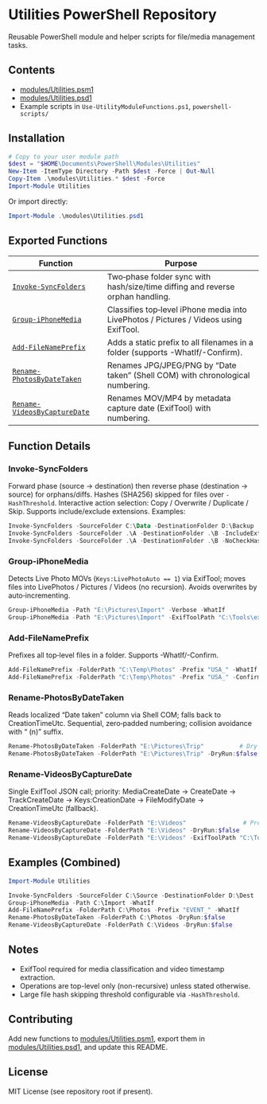 # Utilities PowerShell Repository

Reusable PowerShell module and helper scripts for file/media management tasks.

## Contents

- [modules/Utilities.psm1](modules/Utilities.psm1)
- [modules/Utilities.psd1](modules/Utilities.psd1)
- Example scripts in `Use-UtilityModuleFunctions.ps1`, `powershell-scripts/`

## Installation

```powershell
# Copy to your user module path
$dest = "$HOME\Documents\PowerShell\Modules\Utilities"
New-Item -ItemType Directory -Path $dest -Force | Out-Null
Copy-Item .\modules\Utilities.* $dest -Force
Import-Module Utilities
```

Or import directly:

```powershell
Import-Module .\modules\Utilities.psd1
```

## Exported Functions

| Function | Purpose |
|----------|---------|
| [`Invoke-SyncFolders`](modules/Utilities.psm1) | Two‑phase folder sync with hash/size/time diffing and reverse orphan handling. |
| [`Group-iPhoneMedia`](modules/Utilities.psm1) | Classifies top‑level iPhone media into LivePhotos / Pictures / Videos using ExifTool. |
| [`Add-FileNamePrefix`](modules/Utilities.psm1) | Adds a static prefix to all filenames in a folder (supports -WhatIf/-Confirm). |
| [`Rename-PhotosByDateTaken`](modules/Utilities.psm1) | Renames JPG/JPEG/PNG by “Date taken” (Shell COM) with chronological numbering. |
| [`Rename-VideosByCaptureDate`](modules/Utilities.psm1) | Renames MOV/MP4 by metadata capture date (ExifTool) with numbering. |

## Function Details

### Invoke-SyncFolders

Forward phase (source → destination) then reverse phase (destination → source) for orphans/diffs. Hashes (SHA256) skipped for files over `-HashThreshold`. Interactive action selection: Copy / Overwrite / Duplicate / Skip. Supports include/exclude extensions.
Examples:

```powershell
Invoke-SyncFolders -SourceFolder C:\Data -DestinationFolder D:\Backup
Invoke-SyncFolders -SourceFolder .\A -DestinationFolder .\B -IncludeExtensions '.jpg','.mp4'
Invoke-SyncFolders -SourceFolder .\A -DestinationFolder .\B -NoCheckHash
```

### Group-iPhoneMedia

Detects Live Photo MOVs (`Keys:LivePhotoAuto == 1`) via ExifTool; moves files into LivePhotos / Pictures / Videos (no recursion). Avoids overwrites by auto‑incrementing.

```powershell
Group-iPhoneMedia -Path "E:\Pictures\Import" -Verbose -WhatIf
Group-iPhoneMedia -Path "E:\Pictures\Import" -ExifToolPath "C:\Tools\exiftool.exe"
```

### Add-FileNamePrefix

Prefixes all top‑level files in a folder. Supports -WhatIf/-Confirm.

```powershell
Add-FileNamePrefix -FolderPath "C:\Temp\Photos" -Prefix "USA_" -WhatIf
Add-FileNamePrefix -FolderPath "C:\Temp\Photos" -Prefix "USA_" -Confirm
```

### Rename-PhotosByDateTaken

Reads localized “Date taken” column via Shell COM; falls back to CreationTimeUtc. Sequential, zero‑padded numbering; collision avoidance with “ (n)” suffix.

```powershell
Rename-PhotosByDateTaken -FolderPath "E:\Pictures\Trip"          # Dry run (default)
Rename-PhotosByDateTaken -FolderPath "E:\Pictures\Trip" -DryRun:$false
```

### Rename-VideosByCaptureDate

Single ExifTool JSON call; priority:
MediaCreateDate → CreateDate → TrackCreateDate → Keys:CreationDate → FileModifyDate → CreationTimeUtc (fallback).

```powershell
Rename-VideosByCaptureDate -FolderPath "E:\Videos"                # Preview
Rename-VideosByCaptureDate -FolderPath "E:\Videos" -DryRun:$false
Rename-VideosByCaptureDate -FolderPath "E:\Videos" -ExifToolPath "C:\Tools\exiftool.exe"
```

## Examples (Combined)

```powershell
Import-Module Utilities

Invoke-SyncFolders -SourceFolder C:\Source -DestinationFolder D:\Dest
Group-iPhoneMedia -Path C:\Import -WhatIf
Add-FileNamePrefix -FolderPath C:\Photos -Prefix "EVENT_" -WhatIf
Rename-PhotosByDateTaken -FolderPath C:\Photos -DryRun:$false
Rename-VideosByCaptureDate -FolderPath C:\Videos -DryRun:$false
```

## Notes

- ExifTool required for media classification and video timestamp extraction.
- Operations are top-level only (non-recursive) unless stated otherwise.
- Large file hash skipping threshold configurable via `-HashThreshold`.

## Contributing

Add new functions to [modules/Utilities.psm1](modules/Utilities.psm1), export them in [modules/Utilities.psd1](modules/Utilities.psd1), and update this README.

## License

MIT License (see repository root if present).
